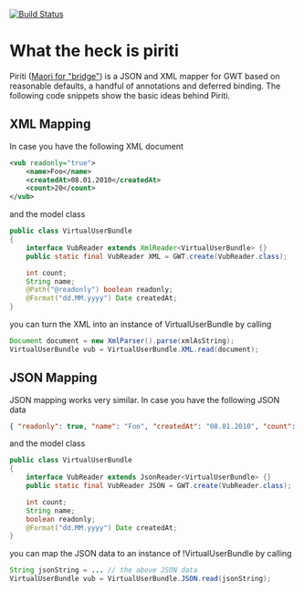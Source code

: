 [![Build Status](https://travis-ci.org/hpehl/piriti.png?branch=master)](https://travis-ci.org/hpehl/piriti)

# What the heck is piriti
Piriti ([Maori for "bridge"](http://www.maoridictionary.co.nz/index.cfm?dictionaryKeywords=bridge)) is a JSON and XML mapper for GWT based on reasonable defaults, a handful of annotations and deferred binding. The following code snippets show the basic ideas behind Piriti.


## XML Mapping
In case you have the following XML document
```xml
<vub readonly="true">
    <name>Foo</name>
    <createdAt>08.01.2010</createdAt>
    <count>20</count>
</vub>
```

and the model class

```java
public class VirtualUserBundle
{
    interface VubReader extends XmlReader<VirtualUserBundle> {}
    public static final VubReader XML = GWT.create(VubReader.class);

    int count;
    String name;
    @Path("@readonly") boolean readonly; 
    @Format("dd.MM.yyyy") Date createdAt;
}
```

you can turn the XML into an instance of VirtualUserBundle by calling

```java
Document document = new XmlParser().parse(xmlAsString); 
VirtualUserBundle vub = VirtualUserBundle.XML.read(document);
```

## JSON Mapping
JSON mapping works very similar. In case you have the following JSON data 
```json
{ "readonly": true, "name": "Foo", "createdAt": "08.01.2010", "count": 20 }
```

and the model class

```java
public class VirtualUserBundle
{
    interface VubReader extends JsonReader<VirtualUserBundle> {}
    public static final VubReader JSON = GWT.create(VubReader.class);

    int count;
    String name;
    boolean readonly; 
    @Format("dd.MM.yyyy") Date createdAt;
}
```
you can map the JSON data to an instance of !VirtualUserBundle by calling

```java
String jsonString = ... // the above JSON data
VirtualUserBundle vub = VirtualUserBundle.JSON.read(jsonString);
```
